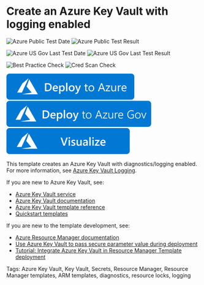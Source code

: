 # Create an Azure Key Vault with logging enabled

![Azure Public Test Date](https://azurequickstartsservice.blob.core.windows.net/badges/201-key-vault-with-logging-create/PublicLastTestDate.svg)
![Azure Public Test Result](https://azurequickstartsservice.blob.core.windows.net/badges/201-key-vault-with-logging-create/PublicDeployment.svg)

![Azure US Gov Last Test Date](https://azurequickstartsservice.blob.core.windows.net/badges/201-key-vault-with-logging-create/FairfaxLastTestDate.svg)
![Azure US Gov Last Test Result](https://azurequickstartsservice.blob.core.windows.net/badges/201-key-vault-with-logging-create/FairfaxDeployment.svg)

![Best Practice Check](https://azurequickstartsservice.blob.core.windows.net/badges/201-key-vault-with-logging-create/BestPracticeResult.svg)
![Cred Scan Check](https://azurequickstartsservice.blob.core.windows.net/badges/201-key-vault-with-logging-create/CredScanResult.svg)

[![Deploy To Azure](https://raw.githubusercontent.com/Azure/azure-quickstart-templates/master/1-CONTRIBUTION-GUIDE/images/deploytoazure.svg?sanitize=true)](https://portal.azure.com/#create/Microsoft.Template/uri/https%3A%2F%2Fraw.githubusercontent.com%2FAzure%2Fazure-quickstart-templates%2Fmaster%2F201-key-vault-with-logging-create%2Fazuredeploy.json)
[![Deploy To Azure US Gov](https://raw.githubusercontent.com/Azure/azure-quickstart-templates/master/1-CONTRIBUTION-GUIDE/images/deploytoazuregov.svg?sanitize=true)](https://portal.azure.us/#create/Microsoft.Template/uri/https%3A%2F%2Fraw.githubusercontent.com%2FAzure%2Fazure-quickstart-templates%2Fmaster%2F201-key-vault-with-logging-create%2Fazuredeploy.json)
[![Visualize](https://raw.githubusercontent.com/Azure/azure-quickstart-templates/master/1-CONTRIBUTION-GUIDE/images/visualizebutton.svg?sanitize=true)](http://armviz.io/#/?load=https%3A%2F%2Fraw.githubusercontent.com%2FAzure%2Fazure-quickstart-templates%2Fmaster%2F201-key-vault-with-logging-create%2Fazuredeploy.json)

This template creates an Azure Key Vault with diagnostics/logging enabled. For more information, see [Azure Key Vault Logging](https://docs.microsoft.com/azure/key-vault/key-vault-logging).

If you are new to Azure Key Vault, see:

- [Azure Key Vault service](https://azure.microsoft.com/services/key-vault/)
- [Azure Key Vault documentation](https://docs.microsoft.com/azure/key-vault/)
- [Azure Key Vault template reference](https://docs.microsoft.com/azure/templates/microsoft.keyvault/allversions)
- [Quickstart templates](https://azure.microsoft.com/resources/templates/?resourceType=Microsoft.Keyvault)

If you are new to the template development, see:

- [Azure Resource Manager documentation](https://docs.microsoft.com/en-us/azure/azure-resource-manager/)
- [Use Azure Key Vault to pass secure parameter value during deployment](https://docs.microsoft.com/azure/azure-resource-manager/resource-manager-keyvault-parameter)
- [Tutorial: Integrate Azure Key Vault in Resource Manager Template deployment](https://docs.microsoft.com/azure/azure-resource-manager/resource-manager-tutorial-use-key-vault)

Tags: Azure Key Vault, Key Vault, Secrets, Resource Manager, Resource Manager templates, ARM templates, diagnostics, resource locks, logging
